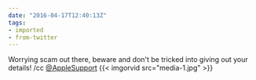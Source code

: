 ```yaml
---
date: "2016-04-17T12:40:13Z"
tags:
- imported
- from-twitter
---
```

Worrying scam out there, beware and don't be tricked into giving out your details! /cc [@AppleSupport](/twitter/#/AppleSupport) {{< imgorvid src="media-1.jpg" >}}

